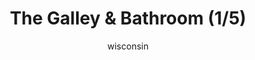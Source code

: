 ---
media: "images/rounds/soviet/bathroom_1.png"
media_type: image
title: The Galley & Bathroom (1/5)
author: wisconsin
desc: Marine Kwon Myong-hwa discovers the Kharkovchanka's onboard galley and bathroom.
---